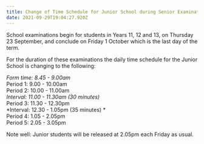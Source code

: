 ```yaml
---
title: Change of Time Schedule for Junior School during Senior Examinations
date: 2021-09-29T19:04:27.920Z
---
```

School examinations begin for students in Years 11, 12 and 13, on Thursday 23 September, and conclude on Friday 1 October which is the last day of the term.


For the duration of these examinations the daily time schedule for the Junior School is changing to the following: 

*Form time:	  8.45 -   9.00am*  
Period 1:	  9.00 - 10.00am  
Period 2:	10.00 - 11.00am  
*Interval:	11.00 - 11.30am (30 minutes)*  
Period 3:	11.30 - 12.30pm  
*Interval:	12.30 -   1.05pm (35 minutes) *  
Period 4:	  1.05 -   2.05pm  
Period 5:	  2.05 -   3.05pm  

Note well: Junior students will be released at 2.05pm each Friday as usual.
